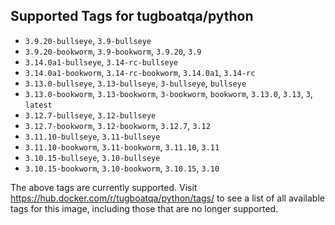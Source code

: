 ## Supported Tags for tugboatqa/python

* `3.9.20-bullseye`, `3.9-bullseye`
* `3.9.20-bookworm`, `3.9-bookworm`, `3.9.20`, `3.9`
* `3.14.0a1-bullseye`, `3.14-rc-bullseye`
* `3.14.0a1-bookworm`, `3.14-rc-bookworm`, `3.14.0a1`, `3.14-rc`
* `3.13.0-bullseye`, `3.13-bullseye`, `3-bullseye`, `bullseye`
* `3.13.0-bookworm`, `3.13-bookworm`, `3-bookworm`, `bookworm`, `3.13.0`, `3.13`, `3`, `latest`
* `3.12.7-bullseye`, `3.12-bullseye`
* `3.12.7-bookworm`, `3.12-bookworm`, `3.12.7`, `3.12`
* `3.11.10-bullseye`, `3.11-bullseye`
* `3.11.10-bookworm`, `3.11-bookworm`, `3.11.10`, `3.11`
* `3.10.15-bullseye`, `3.10-bullseye`
* `3.10.15-bookworm`, `3.10-bookworm`, `3.10.15`, `3.10`

The above tags are currently supported. Visit https://hub.docker.com/r/tugboatqa/python/tags/ to see a list of all available tags for this image, including those that are no longer supported.
